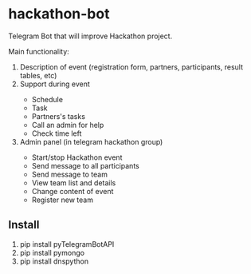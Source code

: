 # hackathon-bot

Telegram Bot that will improve Hackathon project.

Main functionality:
<ol>
  <li>Description of event (registration form, partners, participants, result tables, etc) </li>
  <li>Support during event</li>
  <ul>
    <li>Schedule</li>
    <li>Task</li>
    <li>Partners's tasks</li>
    <li>Call an admin for help</li>
    <li>Check time left</li>
  </ul>
  <li>Admin panel (in telegram hackathon group)</li>
  <ul>
    <li>Start/stop Hackathon event</li>
    <li>Send message to all participants</li>
    <li>Send message to team</li>
    <li>View team list and details</li>
    <li>Change content of event</li>
    <li>Register new team</li>
  </ul>
</ol>


<h2>Install</h2>
<ol>
	<li>pip install pyTelegramBotAPI</li>
	<li>pip install pymongo</li>
	<li>pip install dnspython</li>
</ol>

